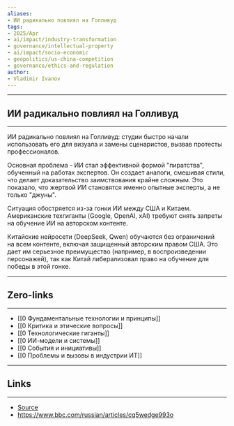 ```yaml
---
aliases: 
- ИИ радикально повлиял на Голливуд 
tags:
- 2025/Apr
- ai/impact/industry-transformation
- governance/intellectual-property
- ai/impact/socio-economic
- geopolitics/us-china-competition
- governance/ethics-and-regulation
author:
- Vladimir Ivanov
---
```

-----
##  ИИ радикально повлиял на Голливуд 
-----
ИИ радикально повлиял на Голливуд: студии быстро начали использовать его для визуала и замены сценаристов, вызвав протесты профессионалов.

Основная проблема - ИИ стал эффективной формой "пиратства", обученный на работах экспертов. Он создает аналоги, смешивая стили, что делает доказательство заимствования крайне сложным. Это показало, что жертвой ИИ становятся именно опытные эксперты, а не только "джуны".

Ситуация обостряется из-за гонки ИИ между США и Китаем. Американские техгиганты (Google, OpenAI, xAI) требуют снять запреты на обучение ИИ на авторском контенте.

Китайские нейросети (DeepSeek, Qwen) обучаются без ограничений на всем контенте, включая защищенный авторским правом США. Это дает им серьезное преимущество (например, в воспроизведении персонажей), так как Китай либерализовал право на обучение для победы в этой гонке.

---
## Zero-links
---
- [[0 Фундаментальные технологии и принципы]]
- [[0 Критика и этические вопросы]]
- [[0 Технологические гиганты]]
- [[0 ИИ-модели и системы]]
- [[0 События и инициативы]]
-  [[0 Проблемы и вызовы в индустрии ИТ]]

---
## Links
---
- [Source](https://t.me/turboproject/1551)
- https://www.bbc.com/russian/articles/cq5wedge993o